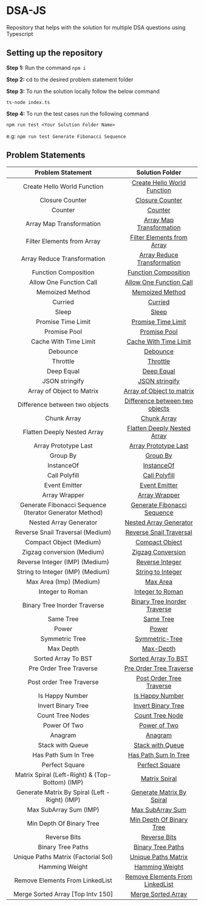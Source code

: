# DSA-JS

Repository that helps with the solution for multiple DSA questions using Typescript

## Setting up the repository

**Step 1:** Run the command `npm i`

**Step 2:** cd to the desired problem statement folder

**Step 3:** To run the solution locally follow the below command

`ts-node index.ts`

**Step 4:** To run the test cases run the following command

`npm run test <Your Solution Folder Name>`

e.g: `npm run test Generate Fibonacci Sequence`

## Problem Statements

|                    Problem Statement                    |                              Solution Folder                               |
| :-----------------------------------------------------: | :------------------------------------------------------------------------: |
|               Create Hello World Function               |    [Create Hello World Function](./Create%20Hello%20World%20Function/)     |
|                     Closure Counter                     |                   [Closure Counter](./Closure-Counter/)                    |
|                         Counter                         |                           [Counter](./Counter/)                            |
|                Array Map Transformation                 |        [Array Map Transformation](./Array%20Map%20Transformation/)         |
|               Filter Elements from Array                |     [Filter Elements from Array](./Filter%20Elements%20from%20Array/)      |
|               Array Reduce Transformation               |     [Array Reduce Transformation](./Array%20Reduce%20Transformation/)      |
|                  Function Composition                   |             [Function Composition](./Function%20Composition/)              |
|                 Allow One Function Call                 |        [Allow One Function Call](./Allow%20One%20Function%20Call/)         |
|                     Memoized Method                     |                 [Memoized Method](./Memoized%20Function/)                  |
|                         Curried                         |                           [Curried](./Curried/)                            |
|                          Sleep                          |                             [Sleep](./Sleep/)                              |
|                   Promise Time Limit                    |              [Promise Time Limit](./Promise%20Time%20Limit/)               |
|                      Promise Pool                       |                     [Promise Pool](./Promise%20Pool/)                      |
|                  Cache With Time Limit                  |          [Cache With Time Limit](./Cache%20With%20Time%20Limit/)           |
|                        Debounce                         |                          [Debounce](./Debounce/)                           |
|                        Throttle                         |                          [Throttle](./Throttle/)                           |
|                       Deep Equal                        |                      [Deep Equal](./Deeply%20Equal/)                       |
|                     JSON stringify                      |                    [JSON stringify](./JSON%20Stringfy/)                    |
|                Array of Object to Matrix                |     [Array of Object to matrix](./Array%20Of%20Object%20to%20Matrix/)      |
|             Difference between two objects              | [Difference between two objects](./Differences%20Between%20Two%20Objects/) |
|                       Chunk Array                       |                      [Chunk Array](./Chunk%20Array/)                       |
|               Flatten Deeply Nested Array               |    [Flatten Deeply Nested Array](./Flatten%20Deeply%20Nested%20Array/)     |
|                  Array Prototype Last                   |            [Array Prototype Last](./Array%20Prototype%20Last/)             |
|                        Group By                         |                         [Group By](./Group%20By/)                          |
|                       InstanceOf                        |                        [InstanceOf](./InstanceOf/)                         |
|                      Call Polyfill                      |                    [Call Polyfill](./Call%20Polyfill/)                     |
|                      Event Emitter                      |                    [Event Emitter](./Event%20Emitter/)                     |
|                      Array Wrapper                      |                    [Array Wrapper](./Array%20Wrapper/)                     |
| Generate Fibonacci Sequence (Iterator Generator Method) |     [Generate Fibonacci Sequence](./Generate%20Fibonacci%20Sequence/)      |
|                 Nested Array Generator                  |          [Nested Array Generator](./Nested%20Array%20Generator/)           |
|            Reverse Snail Traversal (Medium)             |           [Reverse Snail Traversal](./Reverse-Snail-Traversal/)            |
|                 Compact Object (Medium)                 |                   [Compact Object](./Compact%20Object/)                    |
|               Zigzag conversion (Medium)                |                [Zigzag Conversion](./Zigzag%20Conversion/)                 |
|             Reverse Integer (IMP) (Medium)              |                  [Reverse Integer](./Reverse%20Integer/)                   |
|            String to Integer (IMP) (Medium)             |               [String to Integer](./String%20to%20Integer/)                |
|                 Max Area (Imp) (Medium)                 |                         [Max Area](./Max%20Area/)                          |
|                    Integer to Roman                     |                  [Integer to Roman](./Integer-to-Roman/)                   |
|              Binary Tree Inorder Traverse               |           [Binary Tree Inorder Traverse](./Binary-tree-inorder/)           |
|                        Same Tree                        |                         [Same Tree](./Same-Tree/)                          |
|                          Power                          |                             [Power](./Power/)                              |
|                     Symmetric Tree                      |                    [Symmetric-Tree](./Symmetric-Tree/)                     |
|                        Max Depth                        |                         [Max-Depth](./Max-Depth/)                          |
|                   Sorted Array To BST                   |                    [Sorted Array To BST](./Sorted-BST/)                    |
|                 Pre Order Tree Traverse                 |              [Pre Order Tree Traverse](./Pre-Order-Traverse/)              |
|                Post order Tree Traverse                 |                 [Post Order Tree Traverse](./Post-Order/)                  |
|                     Is Happy Number                     |                   [Is Happy Number](./Is-Happy-Number/)                    |
|                   Invert Binary Tree                    |                [Invert Binary Tree](./Invert-Binary-Tree/)                 |
|                    Count Tree Nodes                     |                   [Count Tree Node](./Count-Tree-Nodes/)                   |
|                      Power Of Two                       |                      [Power of Two](./Power-Of-Two/)                       |
|                         Anagram                         |                           [Anagram](./Anagram/)                            |
|                    Stack with Queue                     |                  [Stack with Queue](./Stack-With-Queue/)                   |
|                  Has Path Sum In Tree                   |              [Has Path Sum In Tree](./Has-Path-Sum-In-Tree/)               |
|                     Perfect Square                      |                    [Perfect Square](./Perfect-Square/)                     |
|     Matrix Spiral (Left-Right) & (Top-Bottom) (IMP)     |                     [Matrix Spiral](./Matrix-Spiral/)                      |
|     Generate Matrix By Spiral (Left - Right) (IMP)      |         [Generate Matrix By Spiral](./Generate-Matrix-By-Spiral/)          |
|                 Max SubArray Sum (IMP)                  |                  [Max SubArray Sum](./Max-SubArray-Sum/)                   |
|                Min Depth Of Binary Tree                 |            [Min Depth Of Binary Tree](./Min-Depth-Binary-Tree/)            |
|                      Reverse Bits                       |                       [Reverse Bits](./Reverse-Bit/)                       |
|                    Binary Tree Paths                    |                 [Binary Tree Paths](./Binary-Tree-Paths/)                  |
|           Unique Paths Matrix (Factorial Sol)           |               [Unique Paths Matrix](./Unique-Paths-Matrix/)                |
|                     Hamming Weight                      |                    [Hamming Weight](./Hamming-Weight/)                     |
|             Remove Elements From LinkedList             |      [Remove Elements From LinkedList](./Remove-Elements-LinkedList/)      |
|            Merge Sorted Array [Top Intv 150]            |                [Merge Sorted Array](./Merge-Sorted-Array/)                 |
